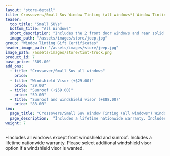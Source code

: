 ```yaml
---
layout: "store-detail"
title: Crossovers/Small Suv Window Tinting (all windows*) Window Tinting Gift Certificate"
teaser:
  top_title: "Small SUVs"
  bottom_title: "All Windows"
  short_description: "Includes the 2 front door windows and rear solid window tint."
  image_path: "/assets/images/store/jeep.jpg"
group: "Window Tinting Gift Certificates"
header_image_path: "/assets/images/store/jeep.jpg"
image_path: /assets/images/store/tint-truck.png
product_id: 7
base_price: "309.00"
add_ons:
  - title: "Crossover/​Small Suv all windows"
    price:
  - title: "Windshield Visor (+$29.00)"
    price: "29.00"
  - title: "Sunroof (+$59.00)"
    price: "59.00"    
  - title: "Sunroof and windshield visor (+$88.00)"
    price: "88.00"
seo:
  page_title: "Crossovers/Small Suv Window Tinting (all windows*) Window Tinting Gift Certificate"
  page_description:  "Includes a lifetime nationwide warranty. Includes the 2 front door windows and rear solid window tint."
weight: 7
---
```

*Includes all windows except front windshield and sunroof. Includes a lifetime nationwide warranty. Please select additional windshield visor option if a windshield visor is wanted.

